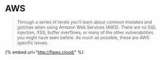 # AWS

> Through a series of levels you'll learn about common mistakes and gotchas when using Amazon Web Services \(AWS\). There are no SQL injection, XSS, buffer overflows, or many of the other vulnerabilities you might have seen before. As much as possible, these are AWS specific issues.

{% embed url="http://flaws.cloud/" %}

